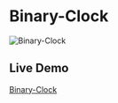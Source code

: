 # Binary-Clock

![Binary-Clock](https://user-images.githubusercontent.com/15259978/32420382-b6ef45fc-c289-11e7-91b9-b7f6fb031a73.PNG)

## Live Demo

[Binary-Clock](https://leitnerbua.github.io/binary-clock/)